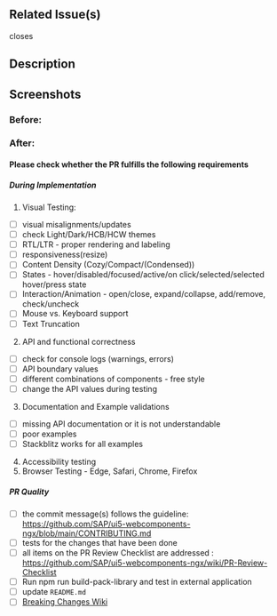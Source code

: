 ## Related Issue(s)

<!-- If this PR fixes multiple issues, please use the full syntax(`closes #issue-number`) for each issue so that each issue gets automatically closed on PR merge; for example: `closes #0001, closes #0002`, and so on. -->

closes

## Description

<!-- Enter short description of the change -->

## Screenshots

<!-- If you've made any style changes, please provide appropriate screenshots (before and after) to help reviewers. -->

### Before:

### After:

#### Please check whether the PR fulfills the following requirements

##### During Implementation

1. Visual Testing:

-   [ ] visual misalignments/updates
-   [ ] check Light/Dark/HCB/HCW themes
-   [ ] RTL/LTR - proper rendering and labeling
-   [ ] responsiveness(resize)
-   [ ] Content Density (Cozy/Compact/(Condensed))
-   [ ] States - hover/disabled/focused/active/on click/selected/selected hover/press state
-   [ ] Interaction/Animation - open/close, expand/collapse, add/remove, check/uncheck
-   [ ] Mouse vs. Keyboard support
-   [ ] Text Truncation

2. API and functional correctness

-   [ ] check for console logs (warnings, errors)
-   [ ] API boundary values
-   [ ] different combinations of components - free style
-   [ ] change the API values during testing

3. Documentation and Example validations

-   [ ] missing API documentation or it is not understandable
-   [ ] poor examples
-   [ ] Stackblitz works for all examples

4. Accessibility testing
5. Browser Testing - Edge, Safari, Chrome, Firefox

##### PR Quality

-   [ ] the commit message(s) follows the guideline:
        https://github.com/SAP/ui5-webcomponents-ngx/blob/main/CONTRIBUTING.md
-   [ ] tests for the changes that have been done
-   [ ] all items on the PR Review Checklist are addressed :
        https://github.com/SAP/ui5-webcomponents-ngx/wiki/PR-Review-Checklist
-   [ ] Run npm run build-pack-library and test in external application
-   [ ] update `README.md`
-   [ ] [Breaking Changes Wiki](https://github.com/SAP/ui5-webcomponents-ngx/wiki/Breaking-Changes)